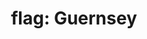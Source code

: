 ---
layout: smileys&emotion
title: "flag: Guernsey"
emoji: flag_guernsey
permalink: 🇬🇬.html
image: assets/img/3moji/flag_guernsey.png
---